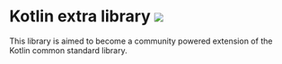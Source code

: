 # Kotlin extra library [![](https://jitpack.io/v/lamba92/kotlin-extlib.svg)](https://jitpack.io/#lamba92/kotlin-extlib)

This library is aimed to become a community powered extension of the Kotlin common standard library. 
